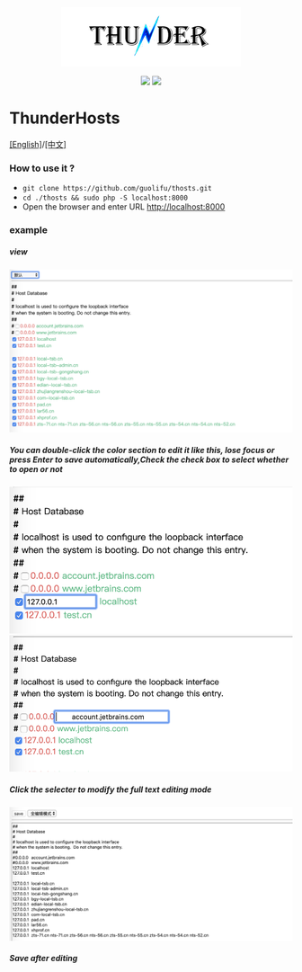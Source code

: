 <div align=center><img src='https://github.com/guolifu/thunder/raw/master/logo.png'></div>

<p align=center>
<img src='https://img.shields.io/travis/rust-lang/rust.svg' />
<a target="_blank" href='https://packagist.org/packages/guolifu/thunder' >
<img src='https://img.shields.io/packagist/dt/doctrine/orm.svg' />
</a>
</p>

# ThunderHosts
[[English]](/README.md)/[[中文]](/README_cn.md)
### How to use it ?
- `git clone https://github.com/guolifu/thosts.git`
- `cd ./thosts && sudo php -S localhost:8000`
- Open the browser and enter URL [http://localhost:8000](http://localhost:8000)

### example

##### view

![](https://github.com/guolifu/thosts/raw/master/source/img/p1_1.1.png)

##### You can double-click the color section to edit it like this, lose focus or press Enter to save automatically,Check the check box to select whether to open or not
![](https://github.com/guolifu/thosts/raw/master/source/img/p1_2.png)
![](https://github.com/guolifu/thosts/raw/master/source/img/p1_3.png)

##### Click the selecter to modify the full text editing mode
![](https://github.com/guolifu/thosts/raw/master/source/img/p2.2.png)

##### Save after editing
